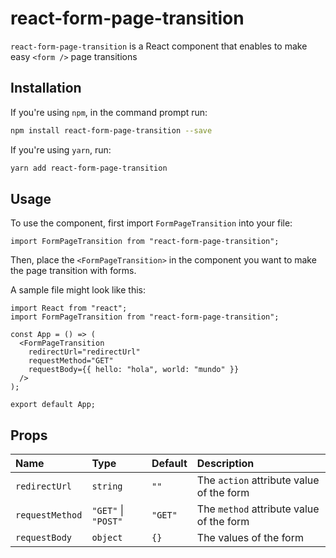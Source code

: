 # react-form-page-transition

`react-form-page-transition` is a React component that enables to make easy `<form />` page transitions

## Installation

If you're using `npm`, in the command prompt run:

```sh
npm install react-form-page-transition --save
```

If you're using `yarn`, run:

```sh
yarn add react-form-page-transition
```

## Usage

To use the component, first import `FormPageTransition` into your file:

```tsx
import FormPageTransition from "react-form-page-transition";
```

Then, place the `<FormPageTransition>` in the component you want to make the page transition with forms.


A sample file might look like this:

```tsx
import React from "react";
import FormPageTransition from "react-form-page-transition";

const App = () => (
  <FormPageTransition
    redirectUrl="redirectUrl"
    requestMethod="GET"
    requestBody={{ hello: "hola", world: "mundo" }}
  />
);

export default App;
```

## Props

| Name            | Type                | Default | Description                              |
| :-------------- | :------------------ | :------ | :--------------------------------------- |
| `redirectUrl`   | `string`            | `""`    | The `action` attribute value of the form |
| `requestMethod` | `"GET"` \| `"POST"` | `"GET"` | The `method` attribute value of the form |
| `requestBody`   | `object`            | `{}`    | The values of the form                   |
